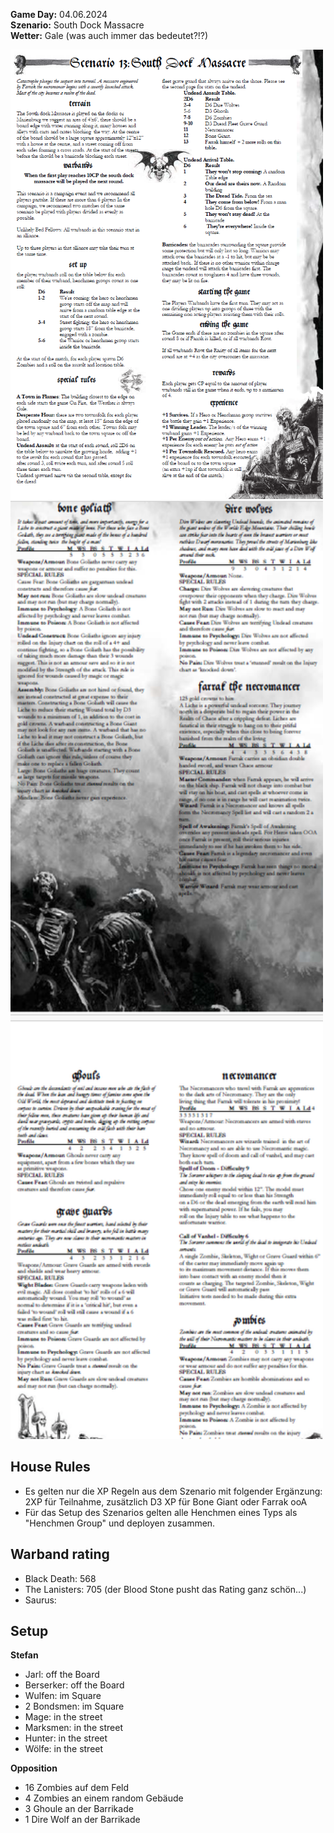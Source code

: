 **Game Day:** 04.06.2024  
**Szenario:** South Dock Massacre  
**Wetter:** Gale (was auch immer das bedeutet?!?)

<img src="../Pics/SDM1.png" alt="drawing" width="500"/>

<img src="../Pics/SDM2.png" alt="drawing" width="500"/>

## House Rules
 - Es gelten nur die XP Regeln aus dem Szenario mit folgender Ergänzung: 2XP für Teilnahme, zusätzlich D3 XP für Bone Giant oder Farrak ooA
 - Für das Setup des Szenarios gelten alle Henchmen eines Typs als "Henchmen Group" und deployen zusammen.

## Warband rating
- Black Death: 568
- The Lanisters: 705 (der Blood Stone pusht das Rating ganz schön...)
- Saurus: 

## Setup
**Stefan**  
 - Jarl: off the Board
 - Berserker: off the Board
 - Wulfen: im Square
 - 2 Bondsmen: im Square
 - Mage: in the street
 - Marksmen: in the street
 - Hunter: in the street
 - Wölfe: in the street

**Opposition**  
 - 16 Zombies auf dem Feld
 - 4 Zombies an einem random Gebäude
 - 3 Ghoule an der Barrikade
 - 1 Dire Wolf an der Barrikade
